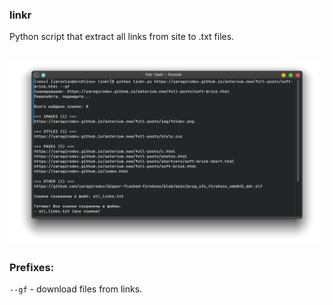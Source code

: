 ### linkr
Python script that extract all links from site to .txt files.

![screenshot](screenshot.png)
----
### Prefixes:
```--gf``` - download files from links.
